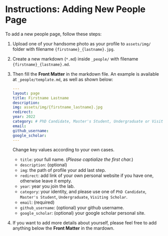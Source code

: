 # Instructions: Adding New People Page

To add a new people page, follow these steps:

1. Upload one of your handsome photo as your profile to `assets/img/` folder with filename `{firstname}_{lastname}.jpg`.
2. Create a new markdown (`*.md`) inside `_people/` with filename `{firstname}_{lastname}.md`.
3. Then fill the **Front Matter** in the markdown file. An example is available at `_people/template.md`, as well as shown below:

    ```yaml
    ---
    layout: page
    title: Firstname Lastname
    description:
    img: assets/img/{firstname_lastname}.jpg 
    redirect: 
    year: 2022 
    category: # PhD Candidate, Master's Student, Undergraduate or Visiting Scholar
    email: 
    github_username: 
    google_scholar: 
    ---
    ```

    Change key values according to your own cases.
    - `title`: your full name. (*Please captialize the first char.*)
    - `description`: (optional)
    - `img`: the path of profile your add last step.
    - `redirect`: add link of your own personal website if you have one, otherwise leave it empty.
    - `year`: year you join the lab.
    - `category`: your identity, and please use one of `PhD Candidate`, `Master's Student`, `Undergraduate`, `Visiting Scholar`.
    - `email`: (required)
    - `github_username`: (optional) your github username.
    - `google_scholar`: (optional) your google scholar personal site.

4. If you want to add more details about yourself, please feel free to add anything below the **Front Matter** in the mardown.